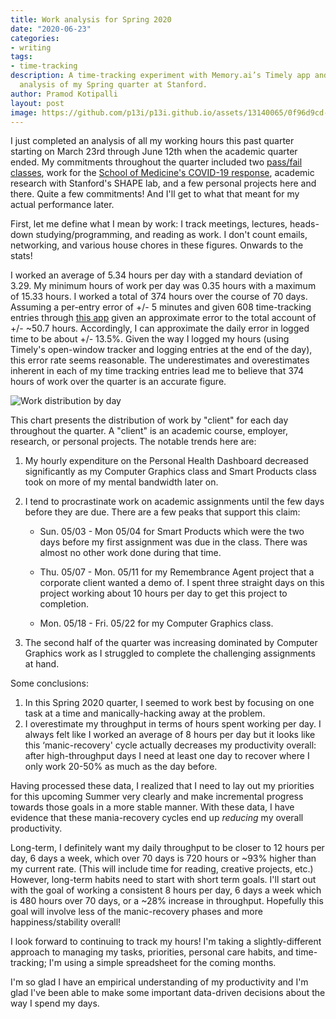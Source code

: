 ```yaml
---
title: Work analysis for Spring 2020
date: "2020-06-23"
categories:
- writing
tags:
- time-tracking
description: A time-tracking experiment with Memory.ai’s Timely app and a post-hoc
  analysis of my Spring quarter at Stanford.
author: Pramod Kotipalli
layout: post
image: https://github.com/p13i/p13i.github.io/assets/13140065/0f96d9cd-b969-4e62-9420-86e279ae4b3a
---
```


I just completed an analysis of all my working hours this
past quarter starting on March 23rd through June 12th when
the academic quarter ended. My commitments throughout the
quarter included two [pass/fail
classes](https://www.stanforddaily.com/2020/03/26/spring-classes-to-be-graded-on-satisfactory-no-credit-scale-faculty-senate-decides/),
work for the [School of Medicine's COVID-19
response](https://innovations.stanford.edu/wearables),
academic research with Stanford's SHAPE lab, and a few
personal projects here and there. Quite a few commitments!
And I'll get to what that meant for my actual performance
later.

First, let me define what I mean by work: I track meetings,
lectures, heads-down studying/programming, and reading as
work. I don't count emails, networking, and various house
chores in these figures. Onwards to the stats!

I worked an average of 5.34 hours per day with a standard
deviation of 3.29. My minimum hours of work per day was 0.35
hours with a maximum of 15.33 hours. I worked a total of 374
hours over the course of 70 days. Assuming a per-entry error
of +/- 5 minutes and given 608 time-tracking entries through
[this
app](https://memory.ai/timely/features/automatic-time-tracking)
given an approximate error to the total account of +/- ~50.7
hours. Accordingly, I can approximate the daily error in
logged time to be about +/- 13.5%. Given the way I logged my
hours (using Timely's open-window tracker and logging
entries at the end of the day), this error rate seems
reasonable. The underestimates and overestimates inherent in
each of my time tracking entries lead me to believe that 374
hours of work over the quarter is an accurate figure.

![Work distribution by
day](https://user-images.githubusercontent.com/13140065/178388885-a747072e-6d1f-46a6-bc69-ff34a0a1e4d1.jpg)


This chart presents the distribution of work by "client" for
each day throughout the quarter. A "client" is an academic
course, employer, research, or personal projects. The
notable trends here are:
  1. My hourly expenditure on the Personal Health Dashboard
     decreased significantly as my Computer Graphics class
     and Smart Products class took on more of my mental
     bandwidth later on.
  2. I tend to procrastinate work on academic assignments
     until the few days before they are due. There are a few
     peaks that support this claim:

      * Sun. 05/03 - Mon 05/04 for Smart Products which were
        the two days before my first assignment was due in
        the class. There was almost no other work done
        during that time.

      * Thu. 05/07 - Mon. 05/11 for my Remembrance Agent
        project that a corporate client wanted a demo of. I
        spent three straight days on this project working
        about 10 hours per day to get this project to
        completion.

      * Mon. 05/18 - Fri. 05/22 for my Computer Graphics
        class.
  3. The second half of the quarter was increasing dominated
     by Computer Graphics work as I struggled to complete
     the challenging assignments at hand.

Some conclusions:
  1. In this Spring 2020 quarter, I seemed to work best by
     focusing on one task at a time and manically-hacking
     away at the problem.
  2. I overestimate my throughput in terms of hours spent
     working per day. I always felt like I worked an average
     of 8 hours per day but it looks like this
     ‘manic-recovery' cycle actually decreases my
     productivity overall: after high-throughput days I need
     at least one day to recover where I only work 20-50% as
     much as the day before.

Having processed these data, I realized that I need to lay
out my priorities for this upcoming Summer very clearly and
make incremental progress towards those goals in a more
stable manner. With these data, I have evidence that these
mania-recovery cycles end up _reducing_ my overall
productivity.

Long-term, I definitely want my daily throughput to be
closer to 12 hours per day, 6 days a week, which over 70
days is 720 hours or ~93% higher than my current rate. (This
will include time for reading, creative projects, etc.)
However, long-term habits need to start with short term
goals. I'll start out with the goal of working a consistent
8 hours per day, 6 days a week which is 480 hours over 70
days, or a ~28% increase in throughput. Hopefully this goal
will involve less of the manic-recovery phases and more
happiness/stability overall!

I look forward to continuing to track my hours! I'm taking a
slightly-different approach to managing my tasks,
priorities, personal care habits, and time-tracking; I'm
using a simple spreadsheet for the coming months.

I'm so glad I have an empirical understanding of my
productivity and I'm glad I've been able to make some
important data-driven decisions about the way I spend my
days.
